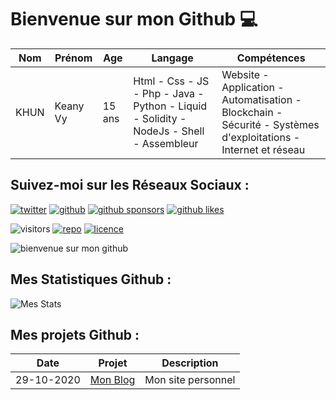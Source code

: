# Bienvenue sur mon Github 💻
| Nom | Prénom | Age | Langage | Compétences |
|---  |---     |---  |---      |---
| KHUN | Keany Vy | 15 ans | Html - Css - JS - Php - Java - Python - Liquid - Solidity - NodeJs - Shell - Assembleur | Website - Application - Automatisation - Blockchain - Sécurité - Systèmes d'exploitations - Internet et réseau |

## Suivez-moi sur les Réseaux Sociaux :  
[![twitter](https://img.shields.io/twitter/follow/thisiskeanyvy?style=social)](https://twitter.com/thisiskeanyvy)
[![github](https://img.shields.io/github/followers/thisiskeanyvy?style=social)](https://github.com/thisiskeanyvy?tab=followers)
[![github sponsors](https://img.shields.io/github/sponsors/thisiskeanyvy?style=social)](https://github.com/thisiskeanyvy)
[![github likes](https://img.shields.io/github/stars/thisiskeanyvy?style=social)](https://github.com/thisiskeanyvy)

![visitors](https://visitor-badge.glitch.me/badge?page_id=page.id=thisiskeanyvy.thisiskeanyvy)
[![repo](https://img.shields.io/github/languages/top/thisiskeanyvy/thisiskeanyvy.github.io)]("https://github.com/thisiskeanyvy")
[![licence](https://img.shields.io/github/license/thisiskeanyvy/thisiskeanyvy.github.io)]("https://github.com/thisiskeanyvy")

![bienvenue sur mon github](https://zupimages.net/up/20/48/5vkf.gif)

## Mes Statistiques Github :  
![Mes Stats](https://github-readme-stats.vercel.app/api?username=thisiskeanyvy&show_icons=true&theme=radical)

## Mes projets Github :
| Date | Projet | Description |
|---   |---     |---          |
| 29-10-2020 | [Mon Blog](https://github.com/thisiskeanyvy/thisiskeanyvy.github.io) | Mon site personnel |
